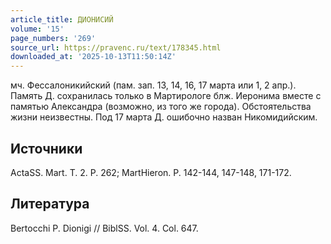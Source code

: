 ```yaml
---
article_title: ДИОНИСИЙ
volume: '15'
page_numbers: '269'
source_url: https://pravenc.ru/text/178345.html
downloaded_at: '2025-10-13T11:50:14Z'
---
```


мч. Фессалоникийский (пам. зап. 13, 14, 16, 17 марта или 1, 2 апр.). Память Д. сохранилась только в Мартирологе блж. Иеронима вместе с памятью Александра (возможно, из того же города). Обстоятельства жизни неизвестны. Под 17 марта Д. ошибочно назван Никомидийским.

## Источники

ActaSS. Mart. T. 2. P. 262; MartHieron. P. 142-144, 147-148, 171-172.

## Литература

Bertocchi P. Dionigi // BiblSS. Vol. 4. Col. 647.
